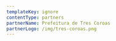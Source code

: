 ```yaml
---
templateKey: ignore
contentType: partners
partnerName: Prefeitura de Tres Coroas
partnerLogo: /img/tres-coroas.png
---
```

